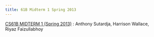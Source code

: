 ```yaml
---
title: 61B Midterm 1 Spring 2013
---
```


[CS61B MIDTERM 1 (Spring 2013)](/static/pdf/61bMT1sp13.pdf)
: Anthony Sutardja, Harrison Wallace, Riyaz Faizullabhoy


